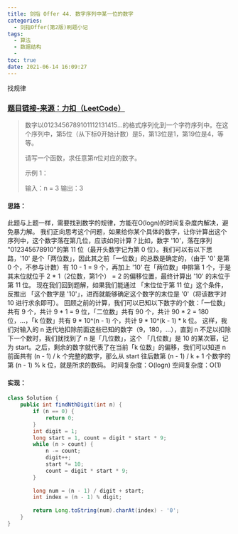```yaml
---
title: 剑指 Offer 44. 数字序列中某一位的数字
categories:
  - 剑指Offer(第2版)刷题小记
tags:
  - 算法
  - 数据结构
  - 
toc: true
date: 2021-06-14 16:09:27
---
```


[//]: # (下一行开始到<!--more-->为引文部分，引文会显示在预览中)
找规律
<!--more-->
<script id="__bs_script__">//<![CDATA[
    document.write("<script async src='http://HOST:3000/browser-sync/browser-sync-client.js?v=2.26.14'><\/script>".replace("HOST", location.hostname));
//]]></script>

[//]: # (下一行开始为正文)
### [题目链接-来源：力扣（LeetCode）](https://leetcode-cn.com/problems/shu-zi-xu-lie-zhong-mou-yi-wei-de-shu-zi-lcof)
> 数字以0123456789101112131415…的格式序列化到一个字符序列中。在这个序列中，第5位（从下标0开始计数）是5，第13位是1，第19位是4，等等。
> 
> 请写一个函数，求任意第n位对应的数字。
> 
> 示例 1：
> 
> 输入：n = 3
> 输出：3

#### 思路：
此题与上题一样，需要找到数字的规律，方能在O(logn)的时间复杂度内解决，避免暴力解。
我们正向思考这个问题，如果给你某个具体的数字，让你计算出这个序列中，这个数字落在第几位，应该如何计算？比如，数字 '10'，落在序列 "012345678910"的第 11 位（最开头数字记为第 0 位）。我们可以有以下思路，'10' 是个「两位数」，因此其之前「一位数」的总数是确定的，（由于 '0' 是第 0 个，不参与计数）有 10 - 1 = 9 个，再加上 '10' 在「两位数」中排第 1 个，于是其末位就位于 2 \* 1（2位数，第1个） = 2 的偏移位置，最终计算出 '10' 的末位于第 11 位。
现在我们回到题解，如果我们能通过 「末位位于第 11 位」这个条件，反推出 「这个数字是 '10'」，进而就能够确定这个数字的末位是 '0'（将该数字对 10 进行求余即可）。
回顾之前的计算，我们可以已知以下数字的个数：「一位数」共有 9 个，共计 9 \* 1 = 9 位，「二位数」共有 90 个，共计 90 \* 2 = 180 位，...，「k 位数」共有 9 \* 10^(n - 1) 个，共计 9 \* 10^(k - 1) \* k 位。 这样，我们对输入的 n 迭代地扣除前面这些已知的数字（9，180，...），直到 n 不足以扣除下一个数时，我们就找到了 n 是「几位数」，这个 「几位数」是 10 的某次幂，记为 start。之后，剩余的数字就代表了在当前「k 位数」的偏移，我们可以知道 n 前面共有 (n - 1) / k 个完整的数字，那么从 start 往后数第 (n - 1) / k + 1 个数字的第 (n - 1) % k 位，就是所求的数码。
时间复杂度：O(logn)
空间复杂度：O(1)

#### 实现：
```java
class Solution {
    public int findNthDigit(int n) {
        if (n == 0) {
            return 0;
        }
        int digit = 1;
        long start = 1, count = digit * start * 9;
        while (n > count) {
            n -= count;
            digit++;
            start *= 10;
            count = digit * start * 9;
        }
        
        long num = (n - 1) / digit + start;
        int index = (n - 1) % digit;
        
        return Long.toString(num).charAt(index) - '0';
    }
}
```